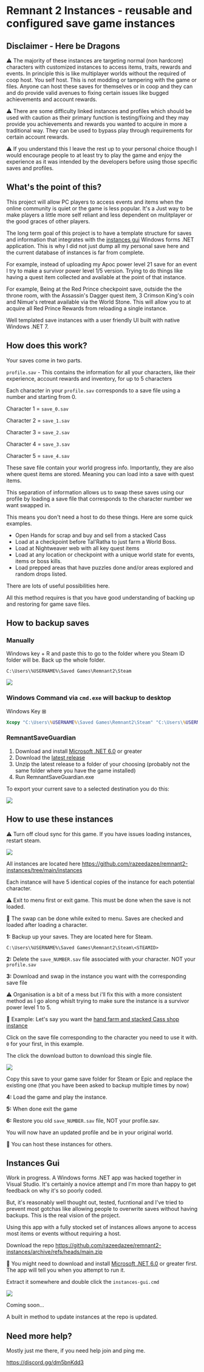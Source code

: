# Remnant 2 Instances - reusable and configured save game instances

## Disclaimer - Here be Dragons

⚠️ The majority of these instances are targeting normal (non hardcore) characters with customized instances to access items, traits, rewards and events. In principle this is like multiplayer worlds without the required of coop host. You self host. This is not modding or tampering with the game or files. Anyone can host these saves for themselves or in coop and they can and do provide valid avenues to fixing certain issues like bugged achievements and account rewards.

⚠️ There are some difficulty linked instances and profiles which should be used with caution as their primary function is testing/fixing and they may provide you achievements and rewards you wanted to acquire in more a traditional way. They can be used to bypass play through requirements for certain account rewards.

⚠️ If you understand this I leave the rest up to your personal choice though I would encourage people to at least try to play the game and enjoy the experience as it was intended by the developers before using those specific saves and profiles.

## What's the point of this?

This project will allow PC players to access events and items when the online community is quiet or the game is less popular. It's a Just way to be make players a little more self reliant and less dependent on mulitplayer or the good graces of other players.

The long term goal of this project is to have a template structure for saves and information that integrates with the [instances gui](https://github.com/razeedazee/remnant2-instances#instances-gui) Windows forms .NET application. This is why I did not just dump all my personal save here and the current database of instances is far from complete.

For example, instead of uploading my Apoc power level 21 save for an event I try to make a survivor power level 1/5 version. Trying to do things like having a quest item collected and available at the point of that instance.

For example, Being at the Red Prince checkpoint save, outside the the throne room, with the Assassin's Dagger quest item, 3 Crimson King's coin and Nimue's retreat available via the World Stone. This will allow you to at acquire all Red Prince Rewards from reloading a single instance.

Well templated save instances with a user friendly UI built with native Windows .NET 7.

## How does this work?

Your saves come in two parts.

`profile.sav` - This contains the information for all your characters, like their experience, account rewards and inventory, for up to 5 characters

Each character in your `profile.sav` corresponds to a save file using a number and starting from 0.

Character 1 = `save_0.sav`

Character 2 = `save_1.sav`

Character 3 = `save_2.sav`

Character 4 = `save_3.sav`

Character 5 = `save_4.sav`

These save file contain your world progress info. Importantly, they are also where quest items are stored. Meaning you can load into a save with quest items.

This separation of information allows us to swap these saves using our profile by loading a save file that corresponds to the character number we want swapped in.

This means you don't need a host to do these things. Here are some quick examples.

- Open Hands for scrap and buy and sell from a stacked Cass
- Load at a checkpoint before Tal'Ratha to just farm a World Boss.
- Load at Nightweaver web with all key quest items
- Load at any location or checkpoint with a unique world state for events, items or boss kills.
- Load prepped areas that have puzzles done and/or areas explored and random drops listed.

There are lots of useful possibilities here.

All this method requires is that you have good understanding of backing up and restoring for game save files.

## How to backup saves

### Manually

Windows key + R and paste this to go to the folder where you Steam ID folder will be. Back up the whole folder.

```
C:\Users\%USERNAME%\Saved Games\Remnant2\Steam
```

![](info/windows-run.png)

### Windows Command via `cmd.exe` will backup to desktop

Windows Key ⊞

```cmd
Xcopy "C:\Users\%USERNAME%\Saved Games\Remnant2\Steam" "C:\Users\%USERNAME%\Desktop\Remnant 2\Steam\" /v /y /i /s
```

### RemnantSaveGuardian

1. Download and install [Microsoft .NET 6.0](https://dotnet.microsoft.com/en-us/download) or greater
2. Download the [latest release](https://github.com/Razzmatazzz/RemnantSaveGuardian/releases/latest/download/RemnantSaveGuardian.zip)
3. Unzip the latest release to a folder of your choosing (probably not the same folder where you have the game installed)
4. Run RemnantSaveGuardian.exe

To export your current save to a selected destination you do this:

![](info/rsg-export.png)

## How to use these instances

⚠️ Turn off cloud sync for this game. If you have issues loading instances, restart steam.

![](info/cloud-sync.png)

All instances are located here <https://github.com/razeedazee/remnant2-instances/tree/main/instances>

Each instance will have 5 identical copies of the instance for each potential character.

⚠️ Exit to menu first or exit game. This must be done when the save is not loaded.

🔷 The swap can be done while exited to menu. Saves are checked and loaded after loading a character.

**1:** Backup up your saves. They are located here for Steam.

```
C:\Users\%USERNAME%\Saved Games\Remnant2\Steam\<STEAMID>
```

**2:** Delete the `save_NUMBER.sav` file associated with your character. NOT your `profile.sav`

**3:** Download and swap in the instance you want with the corresponding save file

⚠️ Organisation is a bit of a mess but i'll fix this with a more consistent method as I go along whislt trying to make sure the instance is a survivor power level 1 to 5.

🔷 Example: Let's say you want the [hand farm and stacked Cass shop instance](https://github.com/razeedazee/remnant2-instances/tree/main/instances/Farming/great%20sewers%20hands/Hands)

Click on the save file corresponding to the character you need to use it with. `0` for your first, in this example.

The click the download button to download this single file.

![](info/download-save.png)

Copy this save to your game save folder for Steam or Epic and replace the existing one (that you have been asked to backup multiple times by now)

**4:** Load the game and play the instance.

**5:** When done exit the game

**6:** Restore you old `save_NUMBER.sav` file, NOT your profile.sav.

You will now have an updated profile and be in your original world.

🔷 You can host these instances for others.

## Instances Gui

Work in progress. A Windows forms .NET app was hacked together in Visual Studio. It's certainly a novice attempt and I'm more than happy to get feedback on why it's so poorly coded.

But, it's reasonably well thought out, tested, fucntional and I've tried to prevent most gotchas like allowing people to overwrite saves without having backups. This is the real vision of the project.

Using this app with a fully stocked set of instances allows anyone to access most items or events without requiring a host.

Download the repo <https://github.com/razeedazee/remnant2-instances/archive/refs/heads/main.zip>

🔷 You might need to download and install [Microsoft .NET 6.0](https://dotnet.microsoft.com/en-us/download) or greater first. The app will tell you when you attempt to run it.

Extract it somewhere and double click the `instances-gui.cmd`

![](info/instances-gui.png)

Coming soon...

A built in method to update instances at the repo is updated.

## Need more help?

Mostly just me there, if you need help join and ping me.

<https://discord.gg/dm5bnKdd3>

